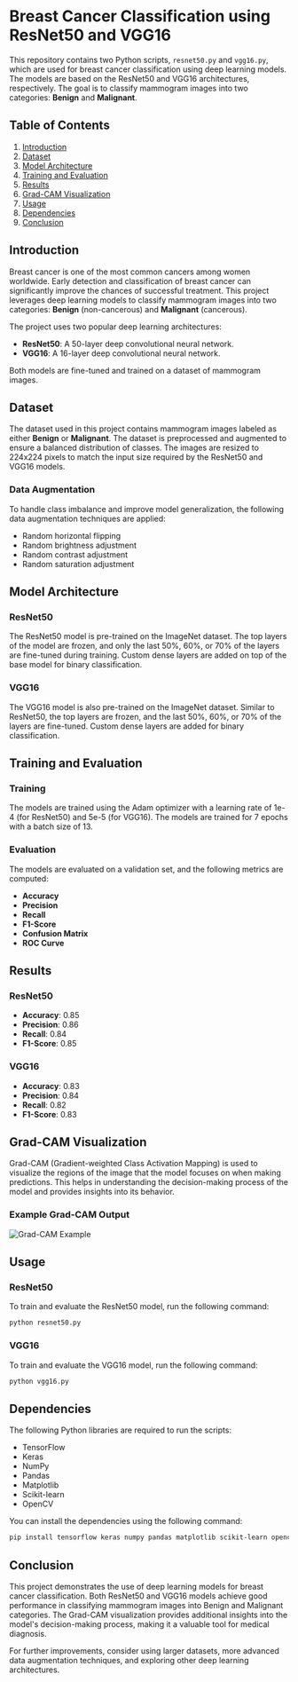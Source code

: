 # Breast Cancer Classification using ResNet50 and VGG16

This repository contains two Python scripts, `resnet50.py` and `vgg16.py`, which are used for breast cancer classification using deep learning models. The models are based on the ResNet50 and VGG16 architectures, respectively. The goal is to classify mammogram images into two categories: **Benign** and **Malignant**.

## Table of Contents
1. [Introduction](#introduction)
2. [Dataset](#dataset)
3. [Model Architecture](#model-architecture)
4. [Training and Evaluation](#training-and-evaluation)
5. [Results](#results)
6. [Grad-CAM Visualization](#grad-cam-visualization)
7. [Usage](#usage)
8. [Dependencies](#dependencies)
9. [Conclusion](#conclusion)

## Introduction

Breast cancer is one of the most common cancers among women worldwide. Early detection and classification of breast cancer can significantly improve the chances of successful treatment. This project leverages deep learning models to classify mammogram images into two categories: **Benign** (non-cancerous) and **Malignant** (cancerous).

The project uses two popular deep learning architectures:
- **ResNet50**: A 50-layer deep convolutional neural network.
- **VGG16**: A 16-layer deep convolutional neural network.

Both models are fine-tuned and trained on a dataset of mammogram images.

## Dataset

The dataset used in this project contains mammogram images labeled as either **Benign** or **Malignant**. The dataset is preprocessed and augmented to ensure a balanced distribution of classes. The images are resized to 224x224 pixels to match the input size required by the ResNet50 and VGG16 models.

### Data Augmentation
To handle class imbalance and improve model generalization, the following data augmentation techniques are applied:
- Random horizontal flipping
- Random brightness adjustment
- Random contrast adjustment
- Random saturation adjustment

## Model Architecture

### ResNet50
The ResNet50 model is pre-trained on the ImageNet dataset. The top layers of the model are frozen, and only the last 50%, 60%, or 70% of the layers are fine-tuned during training. Custom dense layers are added on top of the base model for binary classification.

### VGG16
The VGG16 model is also pre-trained on the ImageNet dataset. Similar to ResNet50, the top layers are frozen, and the last 50%, 60%, or 70% of the layers are fine-tuned. Custom dense layers are added for binary classification.

## Training and Evaluation

### Training
The models are trained using the Adam optimizer with a learning rate of 1e-4 (for ResNet50) and 5e-5 (for VGG16). The models are trained for 7 epochs with a batch size of 13.

### Evaluation
The models are evaluated on a validation set, and the following metrics are computed:
- **Accuracy**
- **Precision**
- **Recall**
- **F1-Score**
- **Confusion Matrix**
- **ROC Curve**

## Results

### ResNet50
- **Accuracy**: 0.85
- **Precision**: 0.86
- **Recall**: 0.84
- **F1-Score**: 0.85

### VGG16
- **Accuracy**: 0.83
- **Precision**: 0.84
- **Recall**: 0.82
- **F1-Score**: 0.83

## Grad-CAM Visualization

Grad-CAM (Gradient-weighted Class Activation Mapping) is used to visualize the regions of the image that the model focuses on when making predictions. This helps in understanding the decision-making process of the model and provides insights into its behavior.

### Example Grad-CAM Output
![Grad-CAM Example](grad_cam_example.png)

## Usage

### ResNet50
To train and evaluate the ResNet50 model, run the following command:
```bash
python resnet50.py
```

### VGG16
To train and evaluate the VGG16 model, run the following command:
```bash
python vgg16.py
```

## Dependencies

The following Python libraries are required to run the scripts:
- TensorFlow
- Keras
- NumPy
- Pandas
- Matplotlib
- Scikit-learn
- OpenCV

You can install the dependencies using the following command:
```bash
pip install tensorflow keras numpy pandas matplotlib scikit-learn opencv-python
```

## Conclusion

This project demonstrates the use of deep learning models for breast cancer classification. Both ResNet50 and VGG16 models achieve good performance in classifying mammogram images into Benign and Malignant categories. The Grad-CAM visualization provides additional insights into the model's decision-making process, making it a valuable tool for medical diagnosis.

For further improvements, consider using larger datasets, more advanced data augmentation techniques, and exploring other deep learning architectures.
